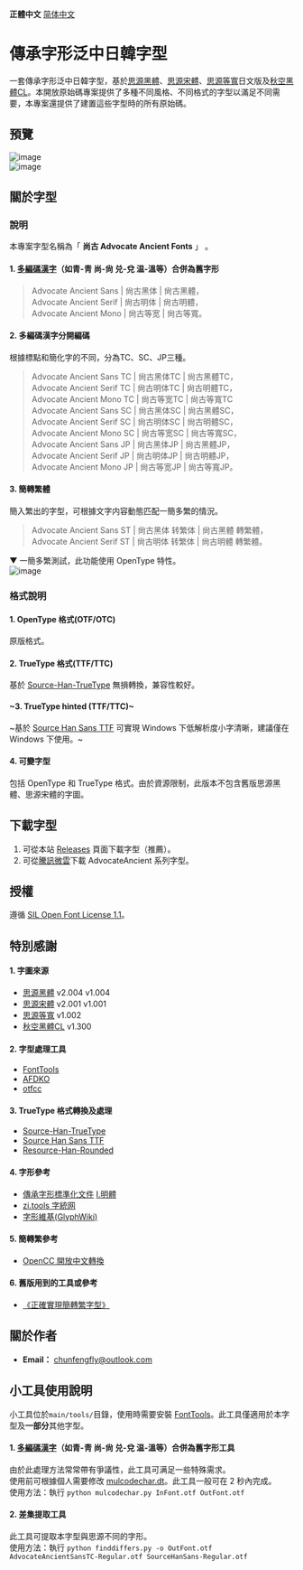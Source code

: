 **正體中文** [简体中文](./README-SC.md#传承字形泛中日韩字体)

# 傳承字形泛中日韓字型
一套傳承字形泛中日韓字型，基於[思源黑體](https://github.com/adobe-fonts/source-han-sans)、[思源宋體](https://github.com/adobe-fonts/source-han-serif)、[思源等寬](https://github.com/adobe-fonts/source-han-mono)日文版及[秋空󠄁黑體CL](https://github.com/ChiuMing-Neko/ChiuKongGothic)。本開放原始碼專案提供了多種不同風格、不同格式的字型以滿足不同需要，本專案還提供了建置這些字型時的所有原始碼。

## 預覽
![image](./pictures/Pic0001.png)  
![image](./pictures/Pic0002.jpg)  
## 關於字型
### 說明
本專案字型名稱為「 **尚古 Advocate Ancient Fonts** 」 。
#### 1. [多編碼漢字](./main/configs/mulcodechar.dt)（如青-靑 尚-尙 兑-兌 温-溫等）合併為舊字形
> Advocate Ancient Sans | 尙古黑体 | 尙古黑體，<br />
> Advocate Ancient Serif | 尙古明体 | 尙古明體，<br />
> Advocate Ancient Mono | 尙古等宽 | 尙古等寬。<br />
#### 2. 多編碼漢字分開編碼
根據標點和簡化字的不同，分為TC、SC、JP三種。<br />
> Advocate Ancient Sans TC | 尙古黑体TC | 尙古黑體TC，<br />
> Advocate Ancient Serif TC | 尙古明体TC | 尙古明體TC，<br />
> Advocate Ancient Mono TC | 尙古等宽TC | 尙古等寬TC<br />
> Advocate Ancient Sans SC | 尙古黑体SC | 尙古黑體SC，<br />
> Advocate Ancient Serif SC | 尙古明体SC | 尙古明體SC，<br />
> Advocate Ancient Mono SC | 尙古等宽SC | 尙古等寬SC，<br />
> Advocate Ancient Sans JP | 尙古黑体JP | 尙古黑體JP，<br />
> Advocate Ancient Serif JP | 尙古明体JP | 尙古明體JP，<br />
> Advocate Ancient Mono JP | 尙古等宽JP | 尙古等寬JP。<br />
#### 3. 簡轉繁體
簡入繁出的字型，可根據文字内容動態匹配一簡多繁的情況。
> Advocate Ancient Sans ST | 尙古黑体 转繁体 | 尙古黑體 轉繁體，<br />
> Advocate Ancient Serif ST | 尙古明体 转繁体 | 尙古明體 轉繁體。<br />

▼ 一簡多繁測試，此功能使用 OpenType 特性。<br />
![image](./pictures/FANTI.png)  

### 格式說明
#### 1. OpenType 格式(OTF/OTC)
原版格式。
#### 2. TrueType 格式(TTF/TTC)
基於 [Source-Han-TrueType](https://github.com/Pal3love/Source-Han-TrueType) 無損轉換，兼容性較好。
#### ~3. TrueType hinted (TTF/TTC)~
~基於 [Source Han Sans TTF](https://github.com/be5invis/source-han-sans-ttf) 可實現 Windows 下低解析度小字清晰，建議僅在 Windows 下使用。~
#### 4. 可變字型
包括 OpenType 和 TrueType 格式。由於資源限制，此版本不包含舊版思源黑體、思源宋體的字圖。

## 下載字型
1. 可從本站 [Releases](https://github.com/GuiWonder/SourceHanToClassic/releases) 頁面下載字型（推薦）。
2. 可從[騰訊微雲](https://share.weiyun.com/VEoOc5xK)下載 AdvocateAncient 系列字型。
## 授權
遵循 [SIL Open Font License 1.1](./LICENSE.txt)。
## 特別感謝
#### 1. 字圖來源
- [思源黑體](https://github.com/adobe-fonts/source-han-sans) v2.004 v1.004
- [思源宋體](https://github.com/adobe-fonts/source-han-serif) v2.001 v1.001
- [思源等寬](https://github.com/adobe-fonts/source-han-mono) v1.002
- [秋空󠄁黑體CL](https://github.com/ChiuMing-Neko/ChiuKongGothic) v1.300
#### 2. 字型處理工具
- [FontTools](https://github.com/fonttools/fonttools)
- [AFDKO](https://github.com/adobe-type-tools/afdko/)
- [otfcc](https://github.com/caryll/otfcc)
#### 3. TrueType 格式轉換及處理
- [Source-Han-TrueType](https://github.com/Pal3love/Source-Han-TrueType)
- [Source Han Sans TTF](https://github.com/be5invis/source-han-sans-ttf)
- [Resource-Han-Rounded](https://github.com/CyanoHao/Resource-Han-Rounded)
#### 4. 字形參考
- [傳承字形標準化文件](https://github.com/ichitenfont/inheritedglyphs) [I.明體](https://github.com/ichitenfont/I.Ming)
- [zi.tools 字統网](https://zi.tools/)
- [字形維基(GlyphWiki)](https://glyphwiki.org/)
#### 5. 簡轉繁參考
- [OpenCC 開放中文轉換](https://github.com/BYVoid/OpenCC)
#### 6. 舊版用到的工具或參考
- [《正確實現簡轉繁字型》](https://ayaka.shn.hk/s2tfont/hant/)
## 關於作者
- **Email：** chunfengfly@outlook.com

## 小工具使用說明
小工具位於`main/tools/`目錄，使用時需要安裝 [FontTools](https://github.com/fonttools/fonttools)。此工具僅適用於本字型及**一部分**其他字型。
#### 1. [多編碼漢字](./main/configs/mulcodechar.dt)（如青-靑 尚-尙 兑-兌 温-溫等）合併為舊字形工具
由於此處理方法常常帶有爭議性，此工具可满足一些特殊需求。  
使用前可根據個人需要修改 [mulcodechar.dt](./main/configs/mulcodechar.dt)。此工具一般可在 2 秒內完成。  
使用方法：執行 `python mulcodechar.py InFont.otf OutFont.otf`  
#### 2. 差集提取工具
此工具可提取本字型與思源不同的字形。  
使用方法：執行 `python finddiffers.py -o OutFont.otf AdvocateAncientSansTC-Regular.otf SourceHanSans-Regular.otf`

